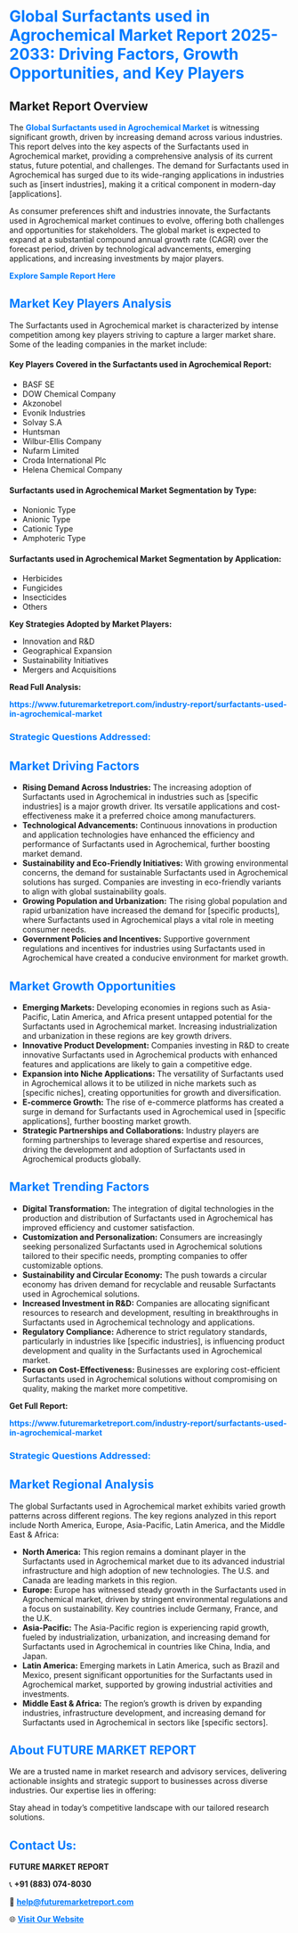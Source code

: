 <h1 style="color: #007BFF;">Global Surfactants used in Agrochemical Market Report 2025-2033: Driving Factors, Growth Opportunities, and Key Players</h1>

<section id="overview">
<h2>Market Report Overview</h2>
<p>The <a href="https://www.futuremarketreport.com/industry-report/surfactants-used-in-agrochemical-market" style="color: #007BFF; text-decoration: none;"><strong>Global Surfactants used in Agrochemical Market</strong></a> is witnessing significant growth, driven by increasing demand across various industries. This report delves into the key aspects of the Surfactants used in Agrochemical market, providing a comprehensive analysis of its current status, future potential, and challenges. The demand for Surfactants used in Agrochemical has surged due to its wide-ranging applications in industries such as [insert industries], making it a critical component in modern-day [applications].</p>
<p>As consumer preferences shift and industries innovate, the Surfactants used in Agrochemical market continues to evolve, offering both challenges and opportunities for stakeholders. The global market is expected to expand at a substantial compound annual growth rate (CAGR) over the forecast period, driven by technological advancements, emerging applications, and increasing investments by major players.</p>
</section>

<section id="overview">
<p><a href="https://www.futuremarketreport.com/request-sample/reportId=32927" style="color: #007BFF; text-decoration: none;"><strong>Explore Sample Report Here</strong></a></p>
</section>

<section id="key-players">
<h2 style="color: #007BFF;">Market Key Players Analysis</h2>
<p>The Surfactants used in Agrochemical market is characterized by intense competition among key players striving to capture a larger market share. Some of the leading companies in the market include:</p>
<h4>Key Players Covered in the Surfactants used in Agrochemical Report:</h4>
<ul><li>BASF SE</li><li>DOW Chemical Company</li><li>Akzonobel</li><li>Evonik Industries</li><li>Solvay S.A</li><li>Huntsman</li><li>Wilbur-Ellis Company</li><li>Nufarm Limited</li><li>Croda International Plc</li><li>Helena Chemical Company</li></ul>
<h4>Surfactants used in Agrochemical Market Segmentation by Type:</h4>
<ul><li>Nonionic Type</li><li>Anionic Type</li><li>Cationic Type</li><li>Amphoteric Type</li></ul>

<h4>Surfactants used in Agrochemical Market Segmentation by Application:</h4>
<ul><li>Herbicides</li><li>Fungicides</li><li>Insecticides</li><li>Others</li></ul>
<p><strong>Key Strategies Adopted by Market Players:</strong></p>
<ul>
<li>Innovation and R&D</li>
<li>Geographical Expansion</li>
<li>Sustainability Initiatives</li>
<li>Mergers and Acquisitions</li>
</ul>
</section>

<section>
<p><strong>Read Full Analysis: </strong></p><a href="https://www.futuremarketreport.com/industry-report/surfactants-used-in-agrochemical-market" style="color: #007BFF; text-decoration: none;"><strong>https://www.futuremarketreport.com/industry-report/surfactants-used-in-agrochemical-market</strong></a>
<h3 style="color: #007BFF;">Strategic Questions Addressed:</h3>
</section>

<section id="driving-factors">
<h2 style="color: #007BFF;">Market Driving Factors</h2>
<ul>
<li><strong>Rising Demand Across Industries:</strong> The increasing adoption of Surfactants used in Agrochemical in industries such as [specific industries] is a major growth driver. Its versatile applications and cost-effectiveness make it a preferred choice among manufacturers.</li>
<li><strong>Technological Advancements:</strong> Continuous innovations in production and application technologies have enhanced the efficiency and performance of Surfactants used in Agrochemical, further boosting market demand.</li>
<li><strong>Sustainability and Eco-Friendly Initiatives:</strong> With growing environmental concerns, the demand for sustainable Surfactants used in Agrochemical solutions has surged. Companies are investing in eco-friendly variants to align with global sustainability goals.</li>
<li><strong>Growing Population and Urbanization:</strong> The rising global population and rapid urbanization have increased the demand for [specific products], where Surfactants used in Agrochemical plays a vital role in meeting consumer needs.</li>
<li><strong>Government Policies and Incentives:</strong> Supportive government regulations and incentives for industries using Surfactants used in Agrochemical have created a conducive environment for market growth.</li>
</ul>
</section>

<section id="growth-opportunities">
<h2 style="color: #007BFF;">Market Growth Opportunities</h2>
<ul>
<li><strong>Emerging Markets:</strong> Developing economies in regions such as Asia-Pacific, Latin America, and Africa present untapped potential for the Surfactants used in Agrochemical market. Increasing industrialization and urbanization in these regions are key growth drivers.</li>
<li><strong>Innovative Product Development:</strong> Companies investing in R&D to create innovative Surfactants used in Agrochemical products with enhanced features and applications are likely to gain a competitive edge.</li>
<li><strong>Expansion into Niche Applications:</strong> The versatility of Surfactants used in Agrochemical allows it to be utilized in niche markets such as [specific niches], creating opportunities for growth and diversification.</li>
<li><strong>E-commerce Growth:</strong> The rise of e-commerce platforms has created a surge in demand for Surfactants used in Agrochemical used in [specific applications], further boosting market growth.</li>
<li><strong>Strategic Partnerships and Collaborations:</strong> Industry players are forming partnerships to leverage shared expertise and resources, driving the development and adoption of Surfactants used in Agrochemical products globally.</li>
</ul>
</section>

<section id="trending-factors">
<h2 style="color: #007BFF;">Market Trending Factors</h2>
<ul>
<li><strong>Digital Transformation:</strong> The integration of digital technologies in the production and distribution of Surfactants used in Agrochemical has improved efficiency and customer satisfaction.</li>
<li><strong>Customization and Personalization:</strong> Consumers are increasingly seeking personalized Surfactants used in Agrochemical solutions tailored to their specific needs, prompting companies to offer customizable options.</li>
<li><strong>Sustainability and Circular Economy:</strong> The push towards a circular economy has driven demand for recyclable and reusable Surfactants used in Agrochemical solutions.</li>
<li><strong>Increased Investment in R&D:</strong> Companies are allocating significant resources to research and development, resulting in breakthroughs in Surfactants used in Agrochemical technology and applications.</li>
<li><strong>Regulatory Compliance:</strong> Adherence to strict regulatory standards, particularly in industries like [specific industries], is influencing product development and quality in the Surfactants used in Agrochemical market.</li>
<li><strong>Focus on Cost-Effectiveness:</strong> Businesses are exploring cost-efficient Surfactants used in Agrochemical solutions without compromising on quality, making the market more competitive.</li>
</ul>
</section>

<section>
<p><strong>Get Full Report: </strong></p><a href="https://www.futuremarketreport.com/industry-report/surfactants-used-in-agrochemical-market" style="color: #007BFF; text-decoration: none;"><strong>https://www.futuremarketreport.com/industry-report/surfactants-used-in-agrochemical-market</strong></a>
<h3 style="color: #007BFF;">Strategic Questions Addressed:</h3>
</section>


<section id="regional-analysis">
<h2 style="color: #007BFF;">Market Regional Analysis</h2>
<p>The global Surfactants used in Agrochemical market exhibits varied growth patterns across different regions. The key regions analyzed in this report include North America, Europe, Asia-Pacific, Latin America, and the Middle East & Africa:</p>
<ul>
<li><strong>North America:</strong> This region remains a dominant player in the Surfactants used in Agrochemical market due to its advanced industrial infrastructure and high adoption of new technologies. The U.S. and Canada are leading markets in this region.</li>
<li><strong>Europe:</strong> Europe has witnessed steady growth in the Surfactants used in Agrochemical market, driven by stringent environmental regulations and a focus on sustainability. Key countries include Germany, France, and the U.K.</li>
<li><strong>Asia-Pacific:</strong> The Asia-Pacific region is experiencing rapid growth, fueled by industrialization, urbanization, and increasing demand for Surfactants used in Agrochemical in countries like China, India, and Japan.</li>
<li><strong>Latin America:</strong> Emerging markets in Latin America, such as Brazil and Mexico, present significant opportunities for the Surfactants used in Agrochemical market, supported by growing industrial activities and investments.</li>
<li><strong>Middle East & Africa:</strong> The region’s growth is driven by expanding industries, infrastructure development, and increasing demand for Surfactants used in Agrochemical in sectors like [specific sectors].</li>
</ul>
</section>

<footer>
<h2 style="color: #007BFF;">About FUTURE MARKET REPORT</h2>
<p>We are a trusted name in market research and advisory services, delivering actionable insights and strategic support to businesses across diverse industries. Our expertise lies in offering:</p>

<p>Stay ahead in today’s competitive landscape with our tailored research solutions.</p>

<h2 style="color: #007BFF;">Contact Us:</h2>
<p><strong>FUTURE MARKET REPORT</strong></p>
<p>📞 <strong>+91 (883) 074-8030</strong></p>
<p>📧 <strong><a href="mailto:help@futuremarketreport.com" style="color: #007BFF;">help@futuremarketreport.com</a></strong></p>
<p>🌐 <strong><a href="https://www.futuremarketreport.com/" style="color: #007BFF;">Visit Our Website</a></strong></p>
</footer>